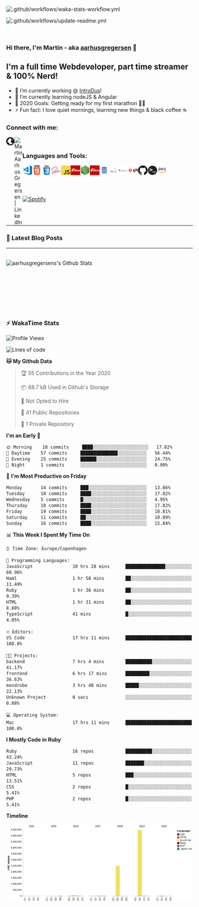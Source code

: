 ![.github/workflows/waka-stats-workflow.yml](https://github.com/aarhusgregersen/aarhusgregersen/workflows/.github/workflows/waka-stats-workflow.yml/badge.svg)

![.github/workflows/update-readme.yml](https://github.com/aarhusgregersen/aarhusgregersen/workflows/.github/workflows/update-readme.yml/badge.svg)

<br>



### Hi there, I'm Martin - aka [aarhusgregersen][website] 👋

## I'm a full time Webdeveloper, part time streamer & 100% Nerd!
- 🔭 I’m currently working @ [IntroDus][workwebsite]!
- 🌱 I’m currently learning nodeJS & Angular
- 🥅 2020 Goals: Getting ready for my first marathon 🏃‍♂️
- ⚡ Fun fact: I love quiet mornings, learning new things & black coffee ☕

### Connect with me:

[<img align="left" alt="mgregersen.dk" width="22px" src="https://raw.githubusercontent.com/iconic/open-iconic/master/svg/globe.svg" />][website]
[<img align="left" alt="Martin Aarhus Gregersen | LinkedIn" width="22px" src="https://cdn.jsdelivr.net/npm/simple-icons@v3/icons/linkedin.svg" />][linkedin]

<br />

### Languages and Tools:

<img align="left" alt="Visual Studio Code" width="26px" src="https://raw.githubusercontent.com/github/explore/80688e429a7d4ef2fca1e82350fe8e3517d3494d/topics/visual-studio-code/visual-studio-code.png" />
<img align="left" alt="HTML5" width="26px" src="https://raw.githubusercontent.com/github/explore/80688e429a7d4ef2fca1e82350fe8e3517d3494d/topics/html/html.png" />
<img align="left" alt="CSS3" width="26px" src="https://raw.githubusercontent.com/github/explore/80688e429a7d4ef2fca1e82350fe8e3517d3494d/topics/css/css.png" />
<img align="left" alt="Sass" width="26px" src="https://raw.githubusercontent.com/github/explore/80688e429a7d4ef2fca1e82350fe8e3517d3494d/topics/sass/sass.png" />
<img align="left" alt="JavaScript" width="26px" src="https://raw.githubusercontent.com/github/explore/80688e429a7d4ef2fca1e82350fe8e3517d3494d/topics/javascript/javascript.png" />
<img align="left" alt="Rails" width="26px" src="https://raw.githubusercontent.com/github/explore/fbceb94436312b6dacde68d122a5b9c7d11f9524/topics/rails/rails.png" />
<img align="left" alt="Node.js" width="26px" src="https://raw.githubusercontent.com/github/explore/80688e429a7d4ef2fca1e82350fe8e3517d3494d/topics/nodejs/nodejs.png" />
<img align="left" alt="Angular" width="26px" src="https://raw.githubusercontent.com/github/explore/fbceb94436312b6dacde68d122a5b9c7d11f9524/topics/rails/rails.png" />
<img align="left" alt="SQL" width="26px" src="https://raw.githubusercontent.com/github/explore/80688e429a7d4ef2fca1e82350fe8e3517d3494d/topics/sql/sql.png" />
<img align="left" alt="MySQL" width="26px" src="https://raw.githubusercontent.com/github/explore/80688e429a7d4ef2fca1e82350fe8e3517d3494d/topics/mysql/mysql.png" />
<img align="left" alt="MongoDB" width="26px" src="https://raw.githubusercontent.com/github/explore/80688e429a7d4ef2fca1e82350fe8e3517d3494d/topics/mongodb/mongodb.png" />
<img align="left" alt="Git" width="26px" src="https://raw.githubusercontent.com/github/explore/80688e429a7d4ef2fca1e82350fe8e3517d3494d/topics/git/git.png" />
<img align="left" alt="GitHub" width="26px" src="https://raw.githubusercontent.com/github/explore/78df643247d429f6cc873026c0622819ad797942/topics/github/github.png" />
<img align="left" alt="Terminal" width="26px" src="https://raw.githubusercontent.com/github/explore/80688e429a7d4ef2fca1e82350fe8e3517d3494d/topics/terminal/terminal.png" />
<img align="left" alt="AWS" width="26px" src="https://raw.githubusercontent.com/github/explore/fbceb94436312b6dacde68d122a5b9c7d11f9524/topics/aws/aws.png" />

<br />
<br />
<br />
<br />

[![Spotify](https://novatorem.aarhusgregersen.vercel.app/api/spotify)](https://open.spotify.com/user/116432010)

<br />
<br />

---

### 📕 Latest Blog Posts
<!-- BLOG-POST-LIST:START -->
<!-- BLOG-POST-LIST:END -->

---

<br />

<img align="left" alt="aarhusgregersens's Github Stats" src="https://github-readme-stats.aarhusgregersen.vercel.app/api?username=aarhusgregersen&show_icons=true&hide_border=true&count_private=true&theme=calm" />

<br />
<br />
<br />
<br />
<br />
<br />
<br />
<br />

### ⚡ WakaTime Stats

<!--START_SECTION:waka-->
![Profile Views](http://img.shields.io/badge/Profile%20Views-0-blue)

![Lines of code](https://img.shields.io/badge/From%20Hello%20World%20I%27ve%20Written-60944%20lines%20of%20code-blue)

**🐱 My Github Data** 

> 🏆 55 Contributions in the Year 2020
 > 
> 📦 68.7 kB Used in Github's Storage 
 > 
> 🚫 Not Opted to Hire
 > 
> 📜 41 Public Repositories
 > 
> 🔑 1 Private Repository 
 > 
**I'm an Early 🐤** 

```text
🌞 Morning    18 commits     ████░░░░░░░░░░░░░░░░░░░░░   17.82% 
🌆 Daytime    57 commits     ██████████████░░░░░░░░░░░   56.44% 
🌃 Evening    25 commits     ██████░░░░░░░░░░░░░░░░░░░   24.75% 
🌙 Night      1 commits      ░░░░░░░░░░░░░░░░░░░░░░░░░   0.99%

```
📅 **I'm Most Productive on Friday** 

```text
Monday       14 commits     ███░░░░░░░░░░░░░░░░░░░░░░   13.86% 
Tuesday      18 commits     ████░░░░░░░░░░░░░░░░░░░░░   17.82% 
Wednesday    5 commits      █░░░░░░░░░░░░░░░░░░░░░░░░   4.95% 
Thursday     18 commits     ████░░░░░░░░░░░░░░░░░░░░░   17.82% 
Friday       19 commits     ████░░░░░░░░░░░░░░░░░░░░░   18.81% 
Saturday     11 commits     ██░░░░░░░░░░░░░░░░░░░░░░░   10.89% 
Sunday       16 commits     ████░░░░░░░░░░░░░░░░░░░░░   15.84%

```


📊 **This Week I Spent My Time On** 

```text
⌚︎ Time Zone: Europe/Copenhagen

💬 Programming Languages: 
JavaScript               10 hrs 28 mins      ███████████████░░░░░░░░░░   60.96% 
Haml                     1 hr 58 mins        ██░░░░░░░░░░░░░░░░░░░░░░░   11.49% 
Ruby                     1 hr 36 mins        ██░░░░░░░░░░░░░░░░░░░░░░░   9.39% 
HTML                     1 hr 31 mins        ██░░░░░░░░░░░░░░░░░░░░░░░   8.88% 
TypeScript               41 mins             █░░░░░░░░░░░░░░░░░░░░░░░░   4.05%

🔥 Editors: 
VS Code                  17 hrs 11 mins      █████████████████████████   100.0%

🐱‍💻 Projects: 
backend                  7 hrs 4 mins        ██████████░░░░░░░░░░░░░░░   41.17% 
frontend                 6 hrs 17 mins       █████████░░░░░░░░░░░░░░░░   36.63% 
mondrobe                 3 hrs 48 mins       █████░░░░░░░░░░░░░░░░░░░░   22.13% 
Unknown Project          0 secs              ░░░░░░░░░░░░░░░░░░░░░░░░░   0.08%

💻 Operating System: 
Mac                      17 hrs 11 mins      █████████████████████████   100.0%

```

**I Mostly Code in Ruby** 

```text
Ruby                     16 repos            ██████████░░░░░░░░░░░░░░░   43.24% 
JavaScript               11 repos            ███████░░░░░░░░░░░░░░░░░░   29.73% 
HTML                     5 repos             ███░░░░░░░░░░░░░░░░░░░░░░   13.51% 
CSS                      2 repos             █░░░░░░░░░░░░░░░░░░░░░░░░   5.41% 
PHP                      2 repos             █░░░░░░░░░░░░░░░░░░░░░░░░   5.41%

```


**Timeline**

![Chart not found](https://github.com/aarhusgregersen/aarhusgregersen/blob/master/charts/bar_graph.png) 


<!--END_SECTION:waka-->



[website]: https://mgregersen.dk
[workwebsite]: https://introdus.dk
[linkedin]: https://www.linkedin.com/in/martinaarhus/
